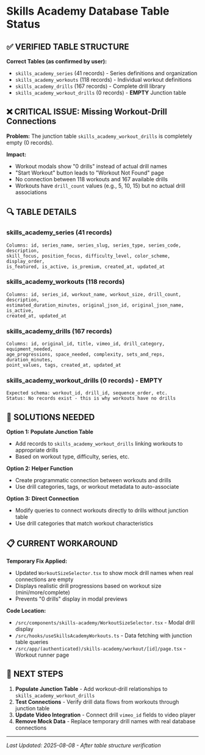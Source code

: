 # Skills Academy Database Table Status

## ✅ VERIFIED TABLE STRUCTURE

**Correct Tables (as confirmed by user):**
- `skills_academy_series` (41 records) - Series definitions and organization
- `skills_academy_workouts` (118 records) - Individual workout definitions 
- `skills_academy_drills` (167 records) - Complete drill library
- `skills_academy_workout_drills` (0 records) - **EMPTY** Junction table

## ❌ CRITICAL ISSUE: Missing Workout-Drill Connections

**Problem:** The junction table `skills_academy_workout_drills` is completely empty (0 records).

**Impact:**
- Workout modals show "0 drills" instead of actual drill names
- "Start Workout" button leads to "Workout Not Found" page
- No connection between 118 workouts and 167 available drills
- Workouts have `drill_count` values (e.g., 5, 10, 15) but no actual drill associations

## 🔍 TABLE DETAILS

### skills_academy_series (41 records)
```
Columns: id, series_name, series_slug, series_type, series_code, description, 
skill_focus, position_focus, difficulty_level, color_scheme, display_order, 
is_featured, is_active, is_premium, created_at, updated_at
```

### skills_academy_workouts (118 records)  
```
Columns: id, series_id, workout_name, workout_size, drill_count, description,
estimated_duration_minutes, original_json_id, original_json_name, is_active,
created_at, updated_at
```

### skills_academy_drills (167 records)
```
Columns: id, original_id, title, vimeo_id, drill_category, equipment_needed,
age_progressions, space_needed, complexity, sets_and_reps, duration_minutes,
point_values, tags, created_at, updated_at
```

### skills_academy_workout_drills (0 records) - **EMPTY**
```
Expected schema: workout_id, drill_id, sequence_order, etc.
Status: No records exist - this is why workouts have no drills
```

## 🔧 SOLUTIONS NEEDED

**Option 1: Populate Junction Table**
- Add records to `skills_academy_workout_drills` linking workouts to appropriate drills
- Based on workout type, difficulty, series, etc.

**Option 2: Helper Function**  
- Create programmatic connection between workouts and drills
- Use drill categories, tags, or workout metadata to auto-associate

**Option 3: Direct Connection**
- Modify queries to connect workouts directly to drills without junction table
- Use drill categories that match workout characteristics

## 📋 CURRENT WORKAROUND

**Temporary Fix Applied:**
- Updated `WorkoutSizeSelector.tsx` to show mock drill names when real connections are empty
- Displays realistic drill progressions based on workout size (mini/more/complete)
- Prevents "0 drills" display in modal previews

**Code Location:**
- `/src/components/skills-academy/WorkoutSizeSelector.tsx` - Modal drill display
- `/src/hooks/useSkillsAcademyWorkouts.ts` - Data fetching with junction table queries
- `/src/app/(authenticated)/skills-academy/workout/[id]/page.tsx` - Workout runner page

## 🎯 NEXT STEPS

1. **Populate Junction Table** - Add workout-drill relationships to `skills_academy_workout_drills`
2. **Test Connections** - Verify drill data flows from workouts through junction table
3. **Update Video Integration** - Connect drill `vimeo_id` fields to video player
4. **Remove Mock Data** - Replace temporary drill names with real database connections

---
*Last Updated: 2025-08-08 - After table structure verification*